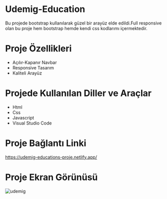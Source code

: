 # Udemig-Education
Bu projede bootstrap kullanılarak güzel bir arayüz elde edildi.Full responsive olan bu proje hem bootstrap hemde kendi css kodlarımı içermektedir.




# Proje Özellikleri

<ul>
              <li>Açılır-Kapanır Navbar</li>
              <li>Responsive Tasarım</li>
              <li>Kaliteli Arayüz</li>
              
</ul>

# Projede Kullanılan Diller ve Araçlar

<ul>
  <li>Html</li>
  <li>Css</li>
  <li> Javascript</li>
  <li>Visual Studio Code</li>
 
</ul>

# Proje Bağlantı Linki

https://udemig-educations-proje.netlify.app/





# Proje Ekran Görünüsü
![udemig](https://github.com/mehmet-adgzl22/udemig-education/assets/169144147/de529767-454f-43ff-a55c-5baed88bcf3b)



